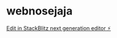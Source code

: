 # webnosejaja

[Edit in StackBlitz next generation editor ⚡️](https://stackblitz.com/~/github.com/ryudumbass/webnosejaja)